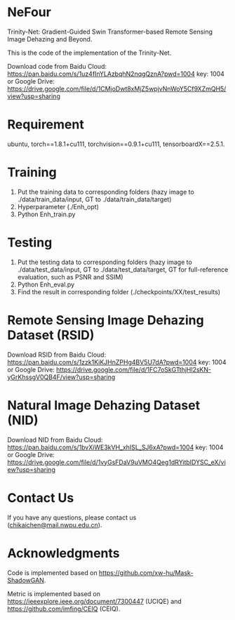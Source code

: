 # NeFour

Trinity-Net: Gradient-Guided Swin Transformer-based Remote Sensing Image Dehazing and Beyond.

This is the code of the implementation of the Trinity-Net.

Download code from Baidu Cloud: https://pan.baidu.com/s/1uz4fInYLAzbqhN2nqgQznA?pwd=1004 key: 1004 or Google Drive: https://drive.google.com/file/d/1CMjoDwt8xMjZ5wpjvNnWoY5Cf9XZmQH5/view?usp=sharing

# Requirement
ubuntu, torch==1.8.1+cu111, torchvision==0.9.1+cu111, tensorboardX==2.5.1.

# Training
1. Put the training data to corresponding folders (hazy image to ./data/train_data/input, GT to ./data/train_data/target)
2. Hyperparameter (./Enh_opt)
3. Python Enh_train.py

# Testing
1. Put the testing data to corresponding folders (hazy image to ./data/test_data/input, GT to ./data/test_data/target, GT for full-reference evaluation, such as PSNR and SSIM)
2. Python Enh_eval.py
3. Find the result in corresponding folder (./checkpoints/XX/test_results)

# Remote Sensing Image Dehazing Dataset (RSID)
Download RSID from Baidu Cloud: https://pan.baidu.com/s/1zzk1KiKJHnZPHg4BV5U7dA?pwd=1004 key: 1004 or Google Drive: https://drive.google.com/file/d/1FC7oSkGTthjHl2sKN-yGrKhssgV0QB4F/view?usp=sharing

# Natural Image Dehazing Dataset (NID)
Download NID from Baidu Cloud: https://pan.baidu.com/s/1bvXiWE3kVH_xhISL_SJ6xA?pwd=1004 key: 1004 or Google Drive: https://drive.google.com/file/d/1vyGsFDaV9uVMO4Qeg1dRYitbIDYSC_eX/view?usp=sharing

# Contact Us
If you have any questions, please contact us (chikaichen@mail.nwpu.edu.cn).

# Acknowledgments
Code is implemented based on https://github.com/xw-hu/Mask-ShadowGAN.

Metric is implemented based on https://ieeexplore.ieee.org/document/7300447 (UCIQE) and https://github.com/imfing/CEIQ (CEIQ).
